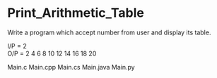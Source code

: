 # Print_Arithmetic_Table

Write a program which accept number from user and display its table.

I/P = 2   
O/P = 2 4 6 8 10  12  14  16  18  20    

Main.c
Main.cpp
Main.cs
Main.java
Main.py
